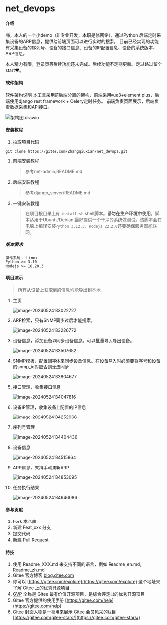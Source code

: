 # net_devops

#### 介绍
嗨，本人的一个小demo（非专业开发，本职是修网络）。通过Python 后端定时采集设备的ARP信息，提供给前端页面可以进行实时的搜索。
目前已经实现的功能有采集设备的序列号、设备的接口信息、设备的IP配置信息、设备的系统版本、ARP信息。

本人精力有限，登录页等后续功能还未完成。后续功能不定期更新。走过路过留个start❤。

#### 软件架构
软件架构说明
本工具采用前后端分离的架构，前端采用vue3+element plus，后端使用django rest framework + Celery定时任务。
前端负责页面展示，后端负责数据采集和API接口。

![架构图.drawio](README/asset/架构图.drawio.png)

#### 安装教程

1. 拉取项目代码
```shell
git clone https://gitee.com/Zhangqiuxian/net_devops.git
```
1. 前端安装教程

   > 参考net-admin/README.md

2. 后端安装教程

   > 参考django_server/README.md

3. 一键安装教程

   > 在项目根目录上有 `install.sh` shell脚本。**请勿在生产环境中使用**，脚本适用于Ubuntu/Debian,最好提供一个干净的系统做测试。该脚本会在电脑上编译安装`Python 3.12.3`，`nodejs 22.2.0`还要确保服务器能联网。

##### 版本要求

```shell
操作系统： Linux
Python >= 3.10
Nodejs >= 18.20.3
```

#### 项目演示

> 所有从设备上获取到的信息均能导出到本地

1. 主页

   ![image-20240524133022727](README/asset/image-20240524133022727.png)

2. ARP检索，只有SNMP同步过后才能搜索。

   ![image-20240524133226772](README/asset/image-20240524133226772.png)

3. 设备信息，添加设备以同步设备信息。可以批量导入导出设备。

   ![image-20240524133507652](README/asset/image-20240524133507652.png)

4. SNMP模板，配置团字体来同步设备信息。在设备导入时必须要将序号和设备的snmp_id对应否则无法同步

   ![image-20240524133804677](README/asset/image-20240524133804677.png)

5. 接口管理，收集接口信息

   ![image-20240524134047816](README/asset/image-20240524134047816.png)

6. 设备IP管理，收集设备上配置的IP信息

   ![image-20240524134252966](README/asset/image-20240524134252966.png)

7. 序列号管理

   ![image-20240524134404436](README/asset/image-20240524134404436.png)

8. 设备信息

   ![image-20240524134515864](README/asset/image-20240524134515864.png)

9. ARP信息，支持手动更新ARP

   ![image-20240524134853095](README/asset/image-20240524134853095.png)

10. 任务执行结果

    ![image-20240524134946086](README/asset/image-20240524134946086.png)

#### 参与贡献

1.  Fork 本仓库
2.  新建 Feat_xxx 分支
3.  提交代码
4.  新建 Pull Request


#### 特技

1.  使用 Readme\_XXX.md 来支持不同的语言，例如 Readme\_en.md, Readme\_zh.md
2.  Gitee 官方博客 [blog.gitee.com](https://blog.gitee.com)
3.  你可以 [https://gitee.com/explore](https://gitee.com/explore) 这个地址来了解 Gitee 上的优秀开源项目
4.  [GVP](https://gitee.com/gvp) 全称是 Gitee 最有价值开源项目，是综合评定出的优秀开源项目
5.  Gitee 官方提供的使用手册 [https://gitee.com/help](https://gitee.com/help)
6.  Gitee 封面人物是一档用来展示 Gitee 会员风采的栏目 [https://gitee.com/gitee-stars/](https://gitee.com/gitee-stars/)
